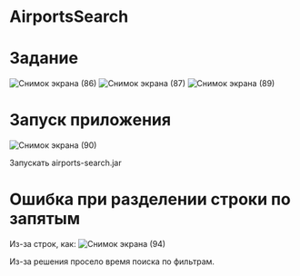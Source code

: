 # AirportsSearch

# Задание
![Снимок экрана (86)](https://user-images.githubusercontent.com/122934926/236716046-4ce1c955-9b85-4bbe-b894-59ca101c80f7.png)
![Снимок экрана (87)](https://user-images.githubusercontent.com/122934926/236716123-24be5a20-1e26-4c9d-885a-445c80f17802.png)
![Снимок экрана (89)](https://user-images.githubusercontent.com/122934926/236716328-d6ade514-2386-4d8b-8cd4-03a0f76330fa.png)

# Запуск приложения
![Снимок экрана (90)](https://user-images.githubusercontent.com/122934926/236716559-9a20a1cf-7a59-422d-879d-f6e6edb37ffc.png)  

Запускать airports-search.jar  

# Ошибка при разделении строки по запятым
Из-за строк, как:
![Снимок экрана (94)](https://github.com/mk4pustin/AirportsSearch/assets/122934926/23b5fd54-e70f-4d92-89de-5dfeab701573)

Из-за решения просело время поиска по фильтрам.
